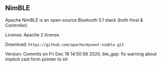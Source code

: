 
## NimBLE

Apache NimBLE is an open-source Bluetooth 5.1 stack (both Host & Controller).

License: Apache 2 license.

Download: `https://github.com/apache/mynewt-nimble.git`

Version: Commits on Fri Dec 18 14:50:56 2020, ble_gap: fix warning about implicit cast form pointer to int